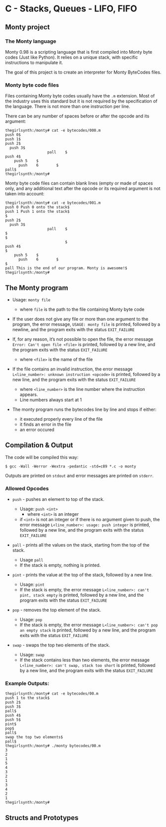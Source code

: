 # C - Stacks, Queues - LIFO, FIFO
## Monty project
### The Monty language
Monty 0.98 is a scripting language that is first compiled into Monty byte codes (Just like Python). 
It relies on a unique stack, with specific instructions to manipulate it. 

The goal of this project is to create an interpreter for Monty ByteCodes files.
### Monty byte code files
Files containing Monty byte codes usually have the `.m` extension. Most of the industry uses this standard but it is not required by the specification of the language. 
There is not more than one instruction per line. 

There can be any number of spaces before or after the opcode and its argument:
```
thegirlsynth:/monty# cat -e bytecodes/000.m
push 0$
push 1$
push 2$
  push 3$
                   pall    $
push 4$
    push 5    $
      push    6        $
pall$
thegirlsynth:/monty#
```

Monty byte code files can contain blank lines (empty or made of spaces only, and any additional text after the opcode or its required argument is not taken into account:
```
thegirlsynth:/monty# cat -e bytecodes/001.m
push 0 Push 0 onto the stack$
push 1 Push 1 onto the stack$
$
push 2$
  push 3$
                   pall    $
$
$
                           $
push 4$
$
    push 5    $
      push    6        $
$
pall This is the end of our program. Monty is awesome!$
thegirlsynth:/monty#
```

## The Monty program
* Usage: `monty file`
  * where `file` is the path to the file containing Monty byte code
  
* If the user does not give any file or more than one argument to the program, the error message, `USAGE: monty file` is printed, followed by a newline, and the program exits with the status `EXIT_FAILURE`

* If, for any reason, it’s not possible to open the file, the error message `Error: Can't open file <file>` is printed, followed by a new line, and the program exits with the status `EXIT_FAILURE`
  * where `<file>` is the name of the file

* If the file contains an invalid instruction, the error message `L<line_number>: unknown instruction <opcode>` is printed, followed by a new line, and the program exits with the status `EXIT_FAILURE`
  * where `<line_number>` is the line number where the instruction appears.
  * Line numbers always start at 1

* The monty program runs the bytecodes line by line and stops if either:
  * it executed properly every line of the file
  * it finds an error in the file
  * an error occured


## Compilation & Output
The code will be compiled this way:
```
$ gcc -Wall -Werror -Wextra -pedantic -std=c89 *.c -o monty
```
Outputs are printed on `stdout` and error messages are printed on `stderr`.

### Allowed Opcodes
* `push` - pushes an element to top of the stack.
  * Usage: `push <int>`
    * where `<int>` is an integer
  * if `<int>` is not an integer or if there is no argument given to push, the error message `L<line_number>: usage: push integer` is printed, followed by a new line, and the program exits with the status `EXIT_FAILURE`
  
* `pall` - prints all the values on the stack, starting from the top of the stack.
  * Usage `pall`
  * If the stack is empty, nothing is printed.
  
* `pint` - prints the value at the top of the stack, followed by a new line.
  * Usage: `pint`
  * If the stack is empty, the error message `L<line_number>: can't pint, stack empty` is printed, followed by a new line, and the program exits with the status `EXIT_FAILURE`
  
* `pop` -  removes the top element of the stack.
  * Usage: `pop`
  * If the stack is empty, the error message `L<line_number>: can't pop an empty stack` is printed, followed by a new line, and the program exits with the status `EXIT_FAILURE`
  
* `swap` - swaps the top two elements of the stack.
  * Usage: `swap`
  * If the stack contains less than two elements, the error message `L<line_number>: can't swap, stack too short` is printed, followed by a new line, and the program exits with the status `EXIT_FAILURE`

### Example Outputs:
```
thegirlsynth:/monty# cat -e bytecodes/00.m
push 1 to the stack$
push 2$
push 3$
pall$
push 4$
push 5$
pint$
pop$
pall$
swap the top two elements$
pall$
thegirlsynth:/monty# ./monty bytecodes/00.m
3
2
1
5
4
3
2
1
3
4
2
1
thegirlsynth:/monty#
```

## Structs and Prototypes

